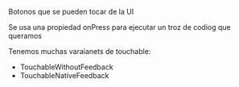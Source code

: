 Botonos que se pueden tocar de la UI


Se usa una propiedad onPress para ejecutar un troz de codiog que queramos

Tenemos muchas varaianets de touchable:

- TouchableWithoutFeedback
- TouchableNativeFeedback

